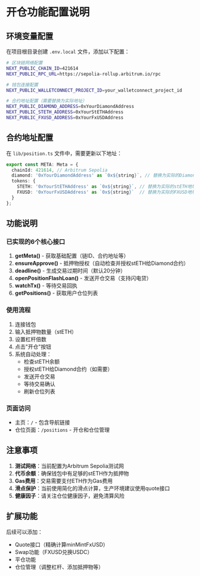 # 开仓功能配置说明

## 环境变量配置

在项目根目录创建 `.env.local` 文件，添加以下配置：

```bash
# 区块链网络配置
NEXT_PUBLIC_CHAIN_ID=421614
NEXT_PUBLIC_RPC_URL=https://sepolia-rollup.arbitrum.io/rpc

# 钱包连接配置
NEXT_PUBLIC_WALLETCONNECT_PROJECT_ID=your_walletconnect_project_id

# 合约地址配置（需要替换为实际地址）
NEXT_PUBLIC_DIAMOND_ADDRESS=0xYourDiamondAddress
NEXT_PUBLIC_STETH_ADDRESS=0xYourStETHAddress
NEXT_PUBLIC_FXUSD_ADDRESS=0xYourFxUSDAddress
```

## 合约地址配置

在 `lib/position.ts` 文件中，需要更新以下地址：

```typescript
export const META: Meta = {
  chainId: 421614, // Arbitrum Sepolia
  diamond: '0xYourDiamondAddress' as `0x${string}`, // 替换为实际的Diamond合约地址
  tokens: { 
    STETH: '0xYourStETHAddress' as `0x${string}`, // 替换为实际的stETH地址
    FXUSD: '0xYourFxUSDAddress' as `0x${string}`  // 替换为实际的FXUSD地址
  }
};
```

## 功能说明

### 已实现的6个核心接口

1. **getMeta()** - 获取基础配置（链ID、合约地址等）
2. **ensureApprove()** - 抵押物授权（自动检查并授权stETH给Diamond合约）
3. **deadline()** - 生成交易过期时间（默认20分钟）
4. **openPositionFlashLoan()** - 发送开仓交易（支持闪电贷）
5. **watchTx()** - 等待交易回执
6. **getPositions()** - 获取用户仓位列表

### 使用流程

1. 连接钱包
2. 输入抵押物数量（stETH）
3. 设置杠杆倍数
4. 点击"开仓"按钮
5. 系统自动处理：
   - 检查stETH余额
   - 授权stETH给Diamond合约（如需要）
   - 发送开仓交易
   - 等待交易确认
   - 刷新仓位列表

### 页面访问

- 主页：`/` - 包含导航链接
- 仓位页面：`/positions` - 开仓和仓位管理

## 注意事项

1. **测试网络**：当前配置为Arbitrum Sepolia测试网
2. **代币余额**：确保钱包中有足够的stETH作为抵押物
3. **Gas费用**：交易需要支付ETH作为Gas费用
4. **滑点保护**：当前使用简化的滑点计算，生产环境建议使用quote接口
5. **健康因子**：请关注仓位健康因子，避免清算风险

## 扩展功能

后续可以添加：
- Quote接口（精确计算minMintFxUSD）
- Swap功能（FXUSD兑换USDC）
- 平仓功能
- 仓位管理（调整杠杆、添加抵押物等）

